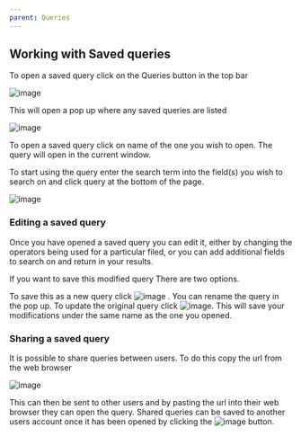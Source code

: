 ```yaml
---
parent: Queries
---
```


## Working with Saved queries

To open a saved query click on the Queries button in the top bar

![image](https://user-images.githubusercontent.com/8155743/193556762-6b15be15-8fe1-4997-9f6a-7f3b0ff7132f.png)

This will open a pop up where any saved queries are listed

![image](https://user-images.githubusercontent.com/8155743/193556790-36f192ab-237b-40ee-86fd-b2e332f394d5.png)

To open a saved query click on name of the one you wish to open. The query will open in the current window. 
 
To start using the query enter the search term into the field(s) you wish to search on and click query at the bottom of the page. 

![image](https://user-images.githubusercontent.com/8155743/193556891-100800f1-56d3-4e13-81f9-e14fef75617f.png)

### Editing a saved query

Once you have opened a saved query you can edit it, either by changing the operators being used for a particular filed, or you can add additional fields to search on and return in your results.

If you want to save this modified query There are two options.

To save this as a new query click ![image](https://user-images.githubusercontent.com/8155743/193556990-37cd544d-76d4-4705-a763-3d40dbfc4857.png)
. You can rename the query in the pop up.
To update the original query click ![image](https://user-images.githubusercontent.com/8155743/193557011-08ae6b66-c8c3-4617-8f47-9382161f4317.png). This will save your modifications under the same name as the one you opened. 

### Sharing a saved query

It is possible to share queries between users. To do this copy the url from the web browser

![image](https://user-images.githubusercontent.com/8155743/193557130-d8f678f0-755f-487b-b564-c8f6127ef28b.png)

This can then be sent to other users and by pasting the url into their web browser they can open the query. 
Shared queries can be saved to another users account once it has been opened by clicking the ![image](https://user-images.githubusercontent.com/8155743/193557177-757af5ac-b7b6-404c-bfb2-6f82d79e9bce.png)
 button. 
